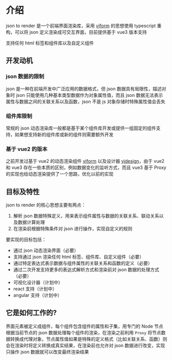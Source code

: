 # 介绍

json to render 是一个前端界面渲染库，采用 [vjform](https://github.com/fyl080801/vjform) 的思想使用 typescript 重构，可以将 json 定义渲染成可交互界面，目前提供基于 vue3 版本支持

支持任何 html 标签和组件库以及自定义组件

## 开发动机

### json 数据的限制

json 是一种在前端开发中广泛应用的数据格式，但 json 数据具有局限性，描述对象时 json 只能使用几种基本类型数据作为对象属性值，而且 json 数据无法表示属性与数据之间的关联关系以及函数，json 不是 js 对象存储时特殊属性值会丢失

### 组件库限制

常规的 json 动态渲染库一般都是基于某个组件库开发或提供一组固定的组件支持，如果想支持新的组件库或新的组件则需要额外开发

### 基于 vue2 的版本

之前开发过基于 vue2 的动态渲染组件 [vjform](https://github.com/fyl080801/vjform) 以及设计器 [vjdesign](https://fyl080801.github.io/vjdesign/)，由于 vue2 和 vue3 存在一些本质的区别，例如数据变化的监听方式，而且 vue3 基于 Proxy 的实现也给动态渲染提供了一个思路，优化以前的实现

## 目标及特性

json to render 的核心思想主要有两点：

1. 解析 json 数据特殊定义，用来表示组件属性与数据的关联关系、联动关系以及数据计算处理
2. 在渲染前根据特殊条件对 json 进行操作，实现自定义的规则

要实现的目标包括：

- 通过 json 动态渲染界面（必要）
- 支持通过 json 渲染任何 html 标签、组件库、自定义组件（必要）
- 通过特定表达式表示数据与组件属性的关联关系和函数的定义（必要）
- 通过二次开发支持更多的表达式解析方式和渲染前对 json 数据的处理方式（必要）
- 可视化设计器（计划中）
- react 支持（计划中）
- angular 支持（计划中）

## 它是如何工作的?

界面元素被定义成组件，每个组件包含组件的属性和子集，用专门的 Node 节点根据当前节点的 json 数据处理每个组件的渲染，在渲染之前利用 `Proxy` 将节点数据转换成代理对象，节点属性值如果是特殊的定义格式（比如关联关系、函数）则会在渲染时将定义转换成真实结果，在渲染前也允许对 json 数据进行改变，实现只操作 json 数据就可以改变最终渲染结果
